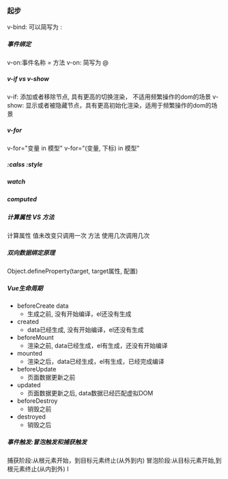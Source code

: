 ### 起步

v-bind: 可以简写为 :
##### 事件绑定
v-on:事件名称 = 方法
v-on: 简写为 @
##### v-if vs v-show
v-if: 添加或者移除节点, 具有更高的切换渲染， 不适用频繁操作的dom的场景
v-show: 显示或者被隐藏节点，具有更高初始化渲染，适用于频繁操作的dom的场景
##### v-for
v-for="变量 in 模型"
v-for="(变量, 下标) in 模型"
##### :calss :style

##### watch

##### computed

##### 计算属性 VS 方法
计算属性 值未改变只调用一次
方法 使用几次调用几次
  
##### 双向数据绑定原理
Object.defineProperty(target, target属性, 配置)

##### Vue生命周期
+ beforeCreate data
  + 生成之前, 没有开始编译，el还没有生成
+ created 
  + data已经生成, 没有开始编译，el还没有生成
+ beforeMount 
  + 渲染之前, data已经生成，el有生成，还没有开始编译
+ mounted 
  + 渲染之后，data已经生成，el有生成，已经完成编译
+ beforeUpdate 
  + 页面数据更新之前
+ updated 
  + 页面数据更新之后, data数据已经匹配虚拟DOM
+ beforeDestroy 
  + 销毁之前 
+ destroyed 
  + 销毁之后


##### 事件触发:冒泡触发和捕获触发
捕获阶段:从根元素开始，到目标元素终止(从外到内)
冒泡阶段:从目标元素开始,到根元素终止(从内到外) I